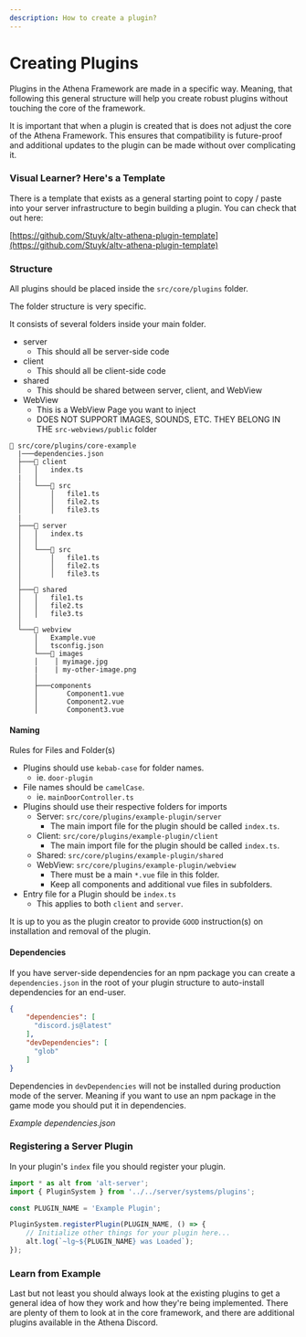 ```yaml
---
description: How to create a plugin?
---
```


# Creating Plugins

Plugins in the Athena Framework are made in a specific way. Meaning, that following this general structure will help you create robust plugins without touching the core of the framework.

It is important that when a plugin is created that is does not adjust the core of the Athena Framework. This ensures that compatibility is future-proof and additional updates to the plugin can be made without over complicating it.

### Visual Learner? Here's a Template

There is a template that exists as a general starting point to copy / paste into your server infrastructure to begin building a plugin. You can check that out here:

[https://github.com/Stuyk/altv-athena-plugin-template](https://github.com/Stuyk/altv-athena-plugin-template)

### Structure

All plugins should be placed inside the `src/core/plugins` folder.

The folder structure is very specific.

It consists of several folders inside your main folder.

* server
  * This should all be server-side code
* client
  * This should all be client-side code
* shared
  * This should be shared between server, client, and WebView
* WebView
  * This is a WebView Page you want to inject
  * DOES NOT SUPPORT IMAGES, SOUNDS, ETC. THEY BELONG IN THE `src-webviews/public` folder

```
📁 src/core/plugins/core-example
  |───dependencies.json
  ├───📁 client
  │   │   index.ts
  |   │
  │   └───📁 src  
  │       │   file1.ts
  │       │   file2.ts
  │       │   file3.ts
  |
  ├───📁 server
  │   │   index.ts
  │   │
  │   └───📁 src
  │       │   file1.ts
  │       │   file2.ts
  │       │   file3.ts
  │
  ├───📁 shared
  │   │   file1.ts
  │   │   file2.ts
  │   │   file3.ts
  │
  └───📁 webview
      │   Example.vue
      │   tsconfig.json
      └───📁 images
      │    │ myimage.jpg
      |    | my-other-image.png
      │
      ├───components
      │       Component1.vue
      │       Component2.vue
      │       Component3.vue
```

#### Naming

Rules for Files and Folder(s)

* Plugins should use `kebab-case` for folder names.
  * ie. `door-plugin`
* File names should be `camelCase`.
  * ie. `mainDoorController.ts`
* Plugins should use their respective folders for imports
  * Server: `src/core/plugins/example-plugin/server`
    * The main import file for the plugin should be called `index.ts`.
  * Client: `src/core/plugins/example-plugin/client`
    * The main import file for the plugin should be called `index.ts`.
  * Shared: `src/core/plugins/example-plugin/shared`
  * WebView: `src/core/plugins/example-plugin/webview`
    * There must be a main `*.vue` file in this folder.
    * Keep all components and additional vue files in subfolders.
* Entry file for a Plugin should be `index.ts`
  * This applies to both `client` and `server`.

It is up to you as the plugin creator to provide `GOOD` instruction(s) on installation and removal of the plugin.

#### Dependencies

If you have server-side dependencies for an npm package you can create a `dependencies.json` in the root of your plugin structure to auto-install dependencies for an end-user.

```json
{
    "dependencies": [
      "discord.js@latest"
    ],
    "devDependencies": [
      "glob"
    ]
}
```

Dependencies in `devDependencies` will not be installed during production mode of the server. Meaning if you want to use an npm package in the game mode you should put it in dependencies.

_Example dependencies.json_

### Registering a Server Plugin

In your plugin's `index` file you should register your plugin.

```typescript
import * as alt from 'alt-server';
import { PluginSystem } from '../../server/systems/plugins';

const PLUGIN_NAME = 'Example Plugin';

PluginSystem.registerPlugin(PLUGIN_NAME, () => {
    // Initialize other things for your plugin here...
    alt.log(`~lg~${PLUGIN_NAME} was Loaded`);
});
```

### Learn from Example

Last but not least you should always look at the existing plugins to get a general idea of how they work and how they're being implemented. There are plenty of them to look at in the core framework, and there are additional plugins available in the Athena Discord.
